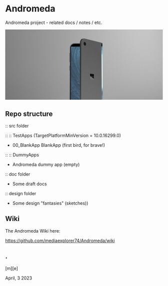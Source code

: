# Andromeda

Andromeda project - related docs / notes / etc.

![](design/projectA.png)


## Repo structure

:: src folder

:: :: TestApps (TargetPlatformMinVersion = 10.0.16299.0)
- 00_BlankApp  BlankApp (first bird, for brave!) 

:: :: DummyApps
- Andromeda dummy app (empty)


:: doc folder
- Some draft docs

:: design folder
- Some design "fantasies" (sketches))

## Wiki 

The Andromeda Wiki here: 

https://github.com/mediaexplorer74/Andromeda/wiki

## .

[m][e]   

April, 3 2023 

